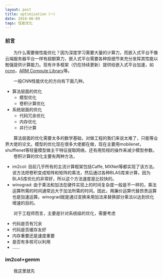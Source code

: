 ```yaml
---
layout: post
title: optimization（一）
date: 2018-06-09
tags: 性能优化
---
```


### 前言

&#8195;&#8195;为什么需要做性能优化？因为深度学习需要大量的计算力，而嵌入式平台不像云端服务器平台一样有超额算力，嵌入式平台需要各种抠细节来充分发挥其性能以勉强提供计算能力。现有许多框架（仍在持续更新）提供给嵌入式平台加速，如[ncnn](https://github.com/Tencent/ncnn)，[ARM Compute Library](https://github.com/ARM-software/ComputeLibrary)等。

&#8195;&#8195;一般CNN性能优化的方向有下面几种。 
- 算法层面的优化
    - 模型优化
    - 卷积计算优化
- 系统层面的优化
    - 代码冗余优化
    - 内存优化
    - 并行计算

&#8195;&#8195;算法层面的优化需要太多的数学基础，对做工程的我们来说太难了，只能等业界大佬的论文。模型的优化现在很多大佬都在做，现在主要用mobilenet，shufflenet等轻量模型做主干特征提取网络，还有用剪枝的操作来减少模型参数。  
&#8195;&#8195;卷积计算的优化主要有两种方法，
- im2col: 目前几乎所有的主流计算框架包括Caffe, MXNet等都实现了该方法。该方法把卷积变成矩阵和矩阵的乘法，然后通过各种BLAS库来计算，因为BLAS库优化的非常好，所以这个方法速度是比较快的。
- winograd: 由于乘法和加法在硬件实现上的时间复杂度一般是不一样的，乘法运算所需的时间通常远大于加法所需的时间。因此，用廉价运算代替昂贵运算也是加速运算。winograd就是通过变换来用加法来替换部分乘法以达到优化增速的目的。

&#8195;&#8195;对于工程师而言，主要是针对系统级的优化，需要考虑  
- 代码是否有冗余
- 代码是否缓存友好
- 内存重要还是速度重要
- 是否有多核可以利用
- ……

### im2col+gemm

&#8195;&#8195;我这里就先

